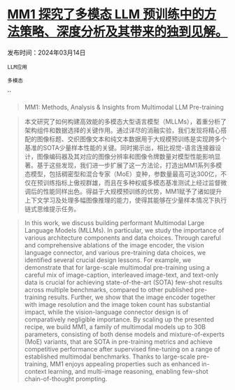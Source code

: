 # [MM1 探究了多模态 LLM 预训练中的方法策略、深度分析及其带来的独到见解。](https://arxiv.org/abs/2403.09611)

发布时间：2024年03月14日

`LLM应用`

`多模态`

``

> MM1: Methods, Analysis & Insights from Multimodal LLM Pre-training

> 本文研究了如何构建高效能的多模态大型语言模型（MLLMs），着重分析了架构组件和数据选择的关键作用。通过详尽的消融实验，我们发现将精心搭配的图像标题、交织图像文本和纯文本数据用于大规模预训练是实现跨多个基准的SOTA少量样本性能的关键。同时揭示出，相比视觉-语言连接器设计，图像编码器及其对应的图像分辨率和图像令牌数量对模型性能影响显著。基于这些发现，我们进一步扩展了这一方法论，打造出MM1系列多模态模型，包括稠密型和混合专家（MoE）变种，参数量最高可达300亿，不仅在预训练指标上傲视群雄，而且在多种权威多模态基准测试上经过监督微调后的性能同样出色。得益于大规模预训练的优势，MM1赋予了诸如提升上下文学习及处理多幅图像推理的能力，使得其能够在少量样本情况下执行链式思维提示任务。

> In this work, we discuss building performant Multimodal Large Language Models (MLLMs). In particular, we study the importance of various architecture components and data choices. Through careful and comprehensive ablations of the image encoder, the vision language connector, and various pre-training data choices, we identified several crucial design lessons. For example, we demonstrate that for large-scale multimodal pre-training using a careful mix of image-caption, interleaved image-text, and text-only data is crucial for achieving state-of-the-art (SOTA) few-shot results across multiple benchmarks, compared to other published pre-training results. Further, we show that the image encoder together with image resolution and the image token count has substantial impact, while the vision-language connector design is of comparatively negligible importance. By scaling up the presented recipe, we build MM1, a family of multimodal models up to 30B parameters, consisting of both dense models and mixture-of-experts (MoE) variants, that are SOTA in pre-training metrics and achieve competitive performance after supervised fine-tuning on a range of established multimodal benchmarks. Thanks to large-scale pre-training, MM1 enjoys appealing properties such as enhanced in-context learning, and multi-image reasoning, enabling few-shot chain-of-thought prompting.